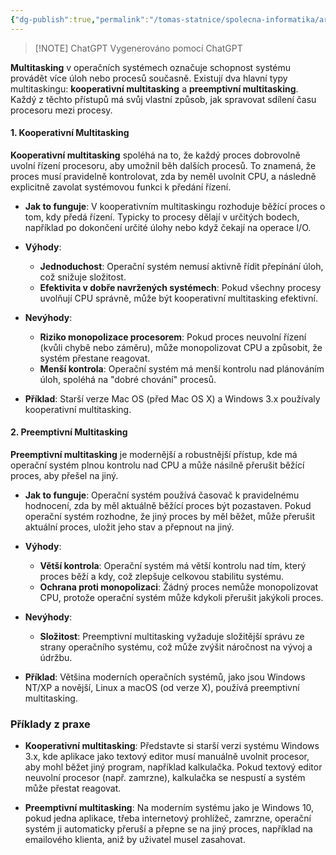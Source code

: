 ```yaml
---
{"dg-publish":true,"permalink":"/tomas-statnice/spolecna-informatika/architektury-os-a-pc/kooperativni-vs-preemptivni-multitasking/","tags":["architektura_pc_a_os","tomas","spolecna_informatika"],"noteIcon":""}
---
```


> [!NOTE] ChatGPT
> Vygenerováno pomocí ChatGPT

**Multitasking** v operačních systémech označuje schopnost systému provádět více úloh nebo procesů současně. Existují dva hlavní typy multitaskingu: **kooperativní multitasking** a **preemptivní multitasking**. Každý z těchto přístupů má svůj vlastní způsob, jak spravovat sdílení času procesoru mezi procesy.

#### 1. **Kooperativní Multitasking**

**Kooperativní multitasking** spoléhá na to, že každý proces dobrovolně uvolní řízení procesoru, aby umožnil běh dalších procesů. To znamená, že proces musí pravidelně kontrolovat, zda by neměl uvolnit CPU, a následně explicitně zavolat systémovou funkci k předání řízení.

- **Jak to funguje**: V kooperativním multitaskingu rozhoduje běžící proces o tom, kdy předá řízení. Typicky to procesy dělají v určitých bodech, například po dokončení určité úlohy nebo když čekají na operace I/O.

- **Výhody**:
  - **Jednoduchost**: Operační systém nemusí aktivně řídit přepínání úloh, což snižuje složitost.
  - **Efektivita v dobře navržených systémech**: Pokud všechny procesy uvolňují CPU správně, může být kooperativní multitasking efektivní.

- **Nevýhody**:
  - **Riziko monopolizace procesorem**: Pokud proces neuvolní řízení (kvůli chybě nebo záměru), může monopolizovat CPU a způsobit, že systém přestane reagovat.
  - **Menší kontrola**: Operační systém má menší kontrolu nad plánováním úloh, spoléhá na "dobré chování" procesů.

- **Příklad**: Starší verze Mac OS (před Mac OS X) a Windows 3.x používaly kooperativní multitasking.

#### 2. **Preemptivní Multitasking**

**Preemptivní multitasking** je modernější a robustnější přístup, kde má operační systém plnou kontrolu nad CPU a může násilně přerušit běžící proces, aby přešel na jiný.

- **Jak to funguje**: Operační systém používá časovač k pravidelnému hodnocení, zda by měl aktuálně běžící proces být pozastaven. Pokud operační systém rozhodne, že jiný proces by měl běžet, může přerušit aktuální proces, uložit jeho stav a přepnout na jiný.

- **Výhody**:
  - **Větší kontrola**: Operační systém má větší kontrolu nad tím, který proces běží a kdy, což zlepšuje celkovou stabilitu systému.
  - **Ochrana proti monopolizaci**: Žádný proces nemůže monopolizovat CPU, protože operační systém může kdykoli přerušit jakýkoli proces.

- **Nevýhody**:
  - **Složitost**: Preemptivní multitasking vyžaduje složitější správu ze strany operačního systému, což může zvýšit náročnost na vývoj a údržbu.

- **Příklad**: Většina moderních operačních systémů, jako jsou Windows NT/XP a novější, Linux a macOS (od verze X), používá preemptivní multitasking.

### Příklady z praxe

- **Kooperativní multitasking**: Představte si starší verzi systému Windows 3.x, kde aplikace jako textový editor musí manuálně uvolnit procesor, aby mohl běžet jiný program, například kalkulačka. Pokud textový editor neuvolní procesor (např. zamrzne), kalkulačka se nespustí a systém může přestat reagovat.

- **Preemptivní multitasking**: Na moderním systému jako je Windows 10, pokud jedna aplikace, třeba internetový prohlížeč, zamrzne, operační systém ji automaticky přeruší a přepne se na jiný proces, například na emailového klienta, aniž by uživatel musel zasahovat.